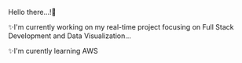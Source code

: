  Hello there...!👋
  
✨I'm currently working on my real-time project focusing on Full Stack Development and Data Visualization...

✨I'm curently learning AWS     

<!---
indhu224/indhu224 is a  ✨ special ✨ repository because its `README.md` (this file) appears on your GitHub profile.
You can click the Preview link to take a look at your changes.
--->
